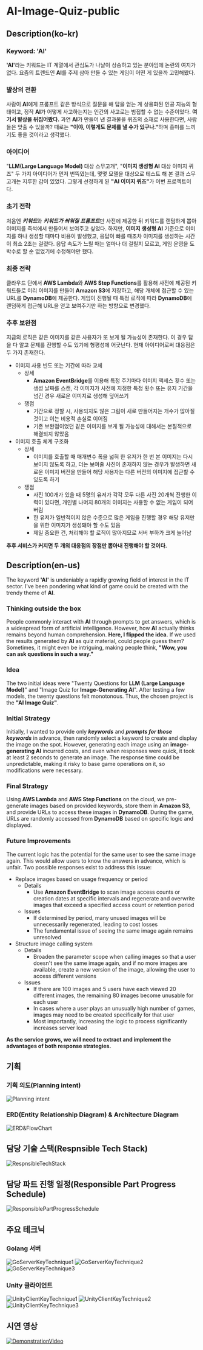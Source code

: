 # AI-Image-Quiz-public
## Description(ko-kr)
### Keyword: 'AI'
<strong>'AI'</strong>라는 키워드는 IT 계열에서 관심도가 나날이 상승하고 있는 분야임에 논란의 여지가 없다. 요즘의 트렌드인 **AI**를 주제 삼아 만들 수 있는 게임이 어떤 게 있을까 고민해봤다.

### 발상의 전환
사람이 **AI**에게 프롬프트 같은 방식으로 질문을 해 답을 얻는 게 상용화된 인공 지능의 형태이고, 정작 **AI**가 어떻게 사고하는지는 인간의 사고로는 범접할 수 없는 수준이었다. **여기서 발상을 뒤집어봤다.** 과연 **AI**가 만들어 낸 결과물을 퀴즈의 소재로 사용한다면, 사람들은 맞출 수 있을까? 때로는 <strong>"이야, 이렇게도 문제를 낼 수가 있구나."</strong>하며 흥미를 느끼기도 좋을 것이라고 생각했다.

### 아이디어
"**LLM(Large Language Model)** 대상 스무고개", "**이미지 생성형 AI** 대상 이미지 퀴즈" 두 가지 아이디어가 먼저 번뜩였는데, 몇몇 모델을 대상으로 테스트 해 본 결과 스무고개는 지루한 감이 있었다. 그렇게 선정하게 된 <strong>**"AI 이미지 퀴즈"**</strong>가 이번 프로젝트이다.

### 초기 전략
처음엔 ***키워드***와 ***키워드가 씌워질 프롬프트***만 사전에 제공한 뒤 키워드를 랜덤하게 뽑아 이미지를 즉석에서 만들어서 보여주고 싶었다. 하지만, **이미지 생성형 AI** 기준으로 이미지를 하나 생성할 때마다 비용이 발생했고, 응답이 빠를 때조차 이미지를 생성하는 시간이 최소 2초는 걸렸다. 응답 속도가 느릴 때는 얼마나 더 걸릴지 모르고, 게임 운영을 도박수로 할 순 없었기에 수정해야만 했다.

### 최종 전략
클라우드 단에서 **AWS Lambda**와 **AWS Step Functions**를 활용해 사전에 제공된 키워드들로 미리 이미지를 만들어 **Amazon S3**에 저장하고, 해당 개체에 접근할 수 있는 URL를 **DynamoDB**에 제공한다. 게임이 진행될 때 특정 로직에 따라 **DynamoDB**에 랜덤하게 접근해 URL을 얻고 보여주기만 하는 방향으로 변경했다.

### 추후 보완점
지금의 로직은 같은 이미지를 같은 사용자가 또 보게 될 가능성이 존재한다. 이 경우 답을 다 알고 문제를 진행할 수도 있기에 형평성에 어긋난다.
현재 아이디어로써 대응점은 두 가지 존재한다.
- 이미지 사용 빈도 또는 기간에 따라 교체
  - 상세
    - **Amazon EventBridge**를 이용해 특정 주기마다 이미지 액세스 횟수 또는 생성 날짜를 스캔, 각 이미지가 사전에 지정한 특정 횟수 또는 유지 기간을 넘긴 경우 새로운 이미지로 생성해 덮어쓰기
  - 쟁점
    - 기간으로 정할 시, 사용되지도 않은 그림이 새로 만들어지는 개수가 많아질 것이고 이는 비용적 손실로 이어짐
    - 기존 보완점이었던 같은 이미지를 보게 될 가능성에 대해서는 본질적으로 해결되지 않았음
- 이미지 호출 체계 구조화
  - 상세
    - 이미지를 호출할 때 매개변수 폭을 넓혀 한 유저가 한 번 본 이미지는 다시 보이지 않도록 하고, 더는 보여줄 사진이 존재하지 않는 경우가 발생하면 새로운 이미지 버전을 만들어 해당 사용자는 다른 버전의 이미지에 접근할 수 있도록 하기
  - 쟁점
    - 사진 100개가 있을 때 5명의 유저가 각각 모두 다른 사진 20개씩 진행한 이력이 있다면, 개인별 나머지 80개의 이미지는 사용할 수 없는 게임이 되어 버림
    - 한 유저가 일반적이지 않은 수준으로 많은 게임을 진행할 경우 해당 유저만을 위한 이미지가 생성돼야 할 수도 있음
    - 제일 중요한 건, 처리해야 할 로직이 많아지므로 서버 부하가 크게 늘어남

**추후 서비스가 커지면 두 개의 대응점의 장점만 뽑아내 진행해야 할 것이다.**

## Description(en-us)
The keyword **'AI'** is undeniably a rapidly growing field of interest in the IT sector. I've been pondering what kind of game could be created with the trendy theme of **AI**.

### Thinking outside the box
People commonly interact with **AI** through prompts to get answers, which is a widespread form of artificial intelligence. However, how **AI** actually thinks remains beyond human comprehension. **Here, I flipped the idea.** If we used the results generated by **AI** as quiz material, could people guess them? Sometimes, it might even be intriguing, making people think, **"Wow, you can ask questions in such a way."**

### Idea
The two initial ideas were "Twenty Questions for **LLM (Large Language Model)**" and "Image Quiz for **Image-Generating AI**". After testing a few models, the twenty questions felt monotonous. Thus, the chosen project is the **"AI Image Quiz"**.

### Initial Strategy
Initially, I wanted to provide only ***keywords*** and ***prompts for those keywords*** in advance, then randomly select a keyword to create and display the image on the spot. However, generating each image using an **image-generating AI** incurred costs, and even when responses were quick, it took at least 2 seconds to generate an image. The response time could be unpredictable, making it risky to base game operations on it, so modifications were necessary.

### Final Strategy
Using **AWS Lambda** and **AWS Step Functions** on the cloud, we pre-generate images based on provided keywords, store them in **Amazon S3**, and provide URLs to access these images in **DynamoDB**. During the game, URLs are randomly accessed from **DynamoDB** based on specific logic and displayed.

### Future Improvements
The current logic has the potential for the same user to see the same image again. This would allow users to know the answers in advance, which is unfair.
Two possible responses exist to address this issue:
- Replace images based on usage frequency or period
  - Details
    - Use **Amazon EventBridge** to scan image access counts or creation dates at specific intervals and regenerate and overwrite images that exceed a specified access count or retention period
  - Issues
    - If determined by period, many unused images will be unnecessarily regenerated, leading to cost losses
    - The fundamental issue of seeing the same image again remains unresolved
- Structure image calling system
  - Details
    - Broaden the parameter scope when calling images so that a user doesn't see the same image again, and if no more images are available, create a new version of the image, allowing the user to access different versions
  - Issues
    - If there are 100 images and 5 users have each viewed 20 different images, the remaining 80 images become unusable for each user
    - In cases where a user plays an unusually high number of games, images may need to be created specifically for that user
    - Most importantly, increasing the logic to process significantly increases server load

**As the service grows, we will need to extract and implement the advantages of both response strategies.**

## 기획
### 기획 의도(Planning intent)
![Planning intent](resources/Planning-intent.png)

### ERD(Entity Relationship Diagram) & Architecture Diagram
![ERD&FlowChart](resources/ERD&FlowChart.png)

## 담당 기술 스택(Respnsible Tech Stack)
![RespnsibleTechStack](resources/Responsible-Tech-Stack.png)

## 담당 파트 진행 일정(Responsible Part Progress Schedule)
![ResponsiblePartProgressSchedule](resources/Responsible-Part-Progress-Schedule.png)

## 주요 테크닉
### Golang 서버
![GoServerKeyTechnique1](resources/Go-server-key-technique-1.png)
![GoServerKeyTechnique2](resources/Go-server-key-technique-2.png)
![GoServerKeyTechnique3](resources/Go-server-key-technique-3.png)

### Unity 클라이언트
![UnityClientKeyTechnique1](resources/Unity-client-key-technique-1.png)
![UnityClientKeyTechnique2](resources/Unity-client-key-technique-2.png)
![UnityClientKeyTechnique3](resources/Unity-client-key-technique-3.png)

## 시연 영상
[![DemonstrationVideo](resources/Unity-client-key-technique-1.png)](https://youtu.be/ecmC-oX-2f8)